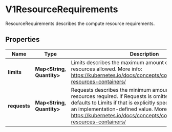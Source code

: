 

# V1ResourceRequirements

ResourceRequirements describes the compute resource requirements.

## Properties

| Name | Type | Description | Notes |
|------------ | ------------- | ------------- | -------------|
|**limits** | **Map&lt;String, Quantity&gt;** | Limits describes the maximum amount of compute resources allowed. More info: https://kubernetes.io/docs/concepts/configuration/manage-resources-containers/ |  [optional] |
|**requests** | **Map&lt;String, Quantity&gt;** | Requests describes the minimum amount of compute resources required. If Requests is omitted for a container, it defaults to Limits if that is explicitly specified, otherwise to an implementation-defined value. More info: https://kubernetes.io/docs/concepts/configuration/manage-resources-containers/ |  [optional] |



